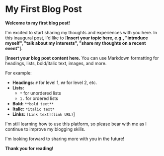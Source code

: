 # My First Blog Post

**Welcome to my first blog post!**

I'm excited to start sharing my thoughts and experiences with you here. In this inaugural post, I'd like to [**Insert your topic here, e.g., "introduce myself", "talk about my interests", "share my thoughts on a recent event"**].

[**Insert your blog post content here.** You can use Markdown formatting for headings, lists, bold/italic text, images, and more. 

For example:

* **Headings:** `#` for level 1, `##` for level 2, etc.
* **Lists:**
    * `*` for unordered lists
    * `1.` for ordered lists
* **Bold:** `**bold text**`
* **Italic:** `*italic text*`
* **Links:** `[Link text](link URL)`]

I'm still learning how to use this platform, so please bear with me as I continue to improve my blogging skills. 

I'm looking forward to sharing more with you in the future!

**Thank you for reading!**
